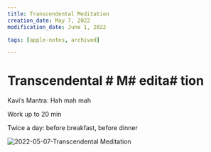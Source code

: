 ```yaml
---
title: Transcendental Meditation
creation_date: May 7, 2022
modification_date: June 1, 2022

tags: [apple-notes, archived]

---
```



# Transcendental # M# edita# tion # 

Kavi’s Mantra: Hah mah mah

Work up to 20 min

Twice a day: before breakfast, before dinner 

![2022-05-07-Transcendental Meditation](images/2022-05-07-Transcendental%20Meditation.png)
